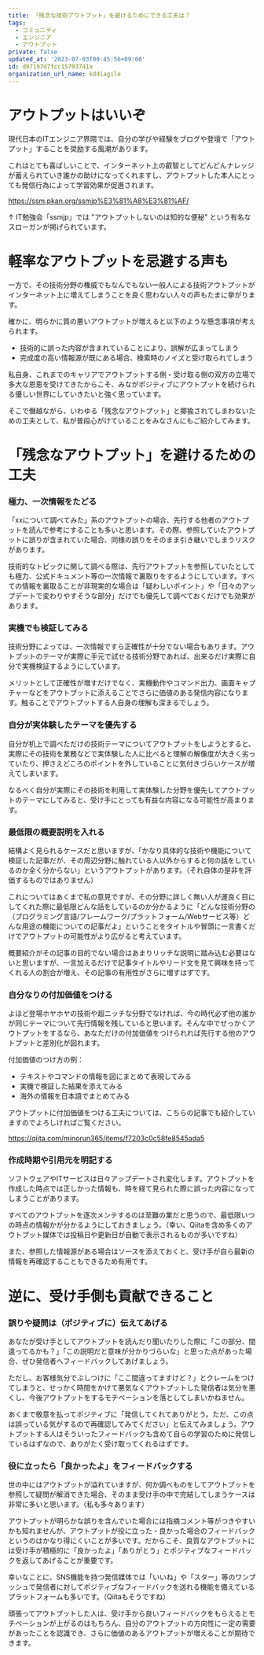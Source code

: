 ```yaml
---
title: 「残念な技術アウトプット」を避けるためにできる工夫は？
tags:
  - コミュニティ
  - エンジニア
  - アウトプット
private: false
updated_at: '2023-07-03T00:45:56+09:00'
id: d97197d7fcc15793741a
organization_url_name: kddiagile
---
```

# アウトプットはいいぞ

現代日本のITエンジニア界隈では、自分の学びや経験をブログや登壇で「アウトプット」することを奨励する風潮があります。

これはとても喜ばしいことで、インターネット上の叡智としてどんどんナレッジが蓄えられていき誰かの助けになってくれますし、アウトプットした本人にとっても発信行為によって学習効果が促進されます。

https://ssm.pkan.org/ssmjp%E3%81%A8%E3%81%AF/

↑ IT勉強会「ssmjp」では "アウトプットしないのは知的な便秘" という有名なスローガンが掲げられています。



# 軽率なアウトプットを忌避する声も

一方で、その技術分野の権威でもなんでもない一般人による技術アウトプットがインターネット上に増えてしまうことを良く思わない人々の声もたまに挙がります。

確かに、明らかに質の悪いアウトプットが増えると以下のような懸念事項が考えられます。

- 技術的に誤った内容が含まれていることにより、誤解が広まってしまう
- 完成度の高い情報源が既にある場合、検索時のノイズと受け取られてしまう

私自身、これまでのキャリアでアウトプットする側・受け取る側の双方の立場で多大な恩恵を受けてきたからこそ、みながポジティブにアウトプットを続けられる優しい世界にしていきたいと強く思っています。

そこで僭越ながら、いわゆる「残念なアウトプット」と揶揄されてしまわないための工夫として、私が普段心がけていることをみなさんにもご紹介してみます。



# 「残念なアウトプット」を避けるための工夫

### 極力、一次情報をたどる

「xxについて調べてみた」系のアウトプットの場合、先行する他者のアウトプットを読んで参考にすることも多いと思います。その際、参照していたアウトプットに誤りが含まれていた場合、同様の誤りをそのまま引き継いでしまうリスクがあります。

技術的なトピックに関して調べる際は、先行アウトプットを参照していたとしても極力、公式ドキュメント等の一次情報で裏取りをするようにしています。すべての情報を裏取ることが非現実的な場合は「疑わしいポイント」や「日々のアップデートで変わりやすそうな部分」だけでも優先して調べておくだけでも効果があります。


### 実機でも検証してみる

技術分野によっては、一次情報ですら正確性が十分でない場合もあります。アウトプットのテーマが実際に手元で試せる技術分野であれば、出来るだけ実際に自分で実機検証するようにしています。

メリットとして正確性が増すだけでなく、実機動作やコマンド出力、画面キャプチャーなどをアウトプットに添えることでさらに価値のある発信内容になります。触ることでアウトプットする人自身の理解も深まるでしょう。


### 自分が実体験したテーマを優先する

自分が机上で調べただけの技術テーマについてアウトプットをしようとすると、実際にその技術を業務などで実体験した人に比べると理解の解像度が大きく劣っていたり、押さえどころのポイントを外していることに気付きづらいケースが増えてしまいます。

なるべく自分が実際にその技術を利用して実体験した分野を優先してアウトプットのテーマにしてみると、受け手にとっても有益な内容になる可能性が高まります。


### 最低限の概要説明を入れる

結構よく見られるケースだと思いますが、「かなり具体的な技術や機能について検証した記事だが、その周辺分野に触れている人以外からすると何の話をしているのか全く分からない」というアウトプットがあります。（それ自体の是非を評価するものではありません）

これについてはあくまで私の意見ですが、その分野に詳しく無い人が運良く目にしてくれた際に最低限どんな話をしているのか分かるように「どんな技術分野の（プログラミング言語/フレームワーク/プラットフォーム/Webサービス等）どんな用途の機能についての記事だよ」ということをタイトルや冒頭に一言書くだけでアウトプットの可能性がより広がると考えています。

概要紹介がその記事の目的でない場合はあまりリッチな説明に踏み込む必要はないと思いますが、一言加えるだけで記事タイトルやリード文を見て興味を持ってくれる人の割合が増え、その記事の有用性がさらに増すはずです。


### 自分なりの付加価値をつける

よほど登場ホヤホヤの技術や超ニッチな分野でなければ、今の時代必ず他の誰かが同じテーマについて先行情報を残していると思います。そんな中でせっかくアウトプットをするなら、あなただけの付加価値をつけられれば先行する他のアウトプットと差別化が図れます。

付加価値のつけ方の例：

- テキストやコマンドの情報を図にまとめて表現してみる
- 実機で検証した結果を添えてみる
- 海外の情報を日本語でまとめてみる

アウトプットに付加価値をつける工夫については、こちらの記事でも紹介していますのでよろしければご覧ください。

https://qiita.com/minorun365/items/f7203c0c58fe8545ada5



### 作成時期や引用元を明記する

ソフトウェアやITサービスは日々アップデートされ変化します。アウトプットを作成した時点では正しかった情報も、時を経て見られた際に誤った内容になってしまうことがあります。

すべてのアウトプットを逐次メンテするのは至難の業だと思うので、最低限いつの時点の情報かが分かるようにしておきましょう。（幸い、Qiitaを含め多くのアウトプット媒体では投稿日や更新日が自動で表示されるものが多いですね）

また、参照した情報源がある場合はソースを添えておくと、受け手が自ら最新の情報を再確認することもできるため有用です。



# 逆に、受け手側も貢献できること

### 誤りや疑問は（ポジティブに）伝えてあげる

あなたが受け手としてアウトプットを読んだり聞いたりした際に「この部分、間違ってるかも？」「この説明だと意味が分かりづらいな」と思った点があった場合、ぜひ発信者へフィードバックしてあげましょう。

ただし、お客様気分でぶしつけに「ここ間違ってますけど？」とクレームをつけてしまうと、せっかく時間をかけて悪気なくアウトプットした発信者は気分を悪くし、今後アウトプットをするモチベーションを落としてしまいかねません。

あくまで敬意を払ってポジティブに「発信してくれてありがとう。ただ、この点は誤っている気がするので再確認してみてください」と伝えてみましょう。アウトプットする人はそういったフィードバックも含めて自らの学習のために発信しているはずなので、ありがたく受け取ってくれるはずです。



### 役に立ったら「良かったよ」をフィードバックする

世の中にはアウトプットが溢れていますが、何か調べものをしてアウトプットを参照して疑問が解消できた場合、そのまま受け手の中で完結してしまうケースは非常に多いと思います。（私も多々あります）

アウトプットが明らかな誤りを含んでいた場合には指摘コメント等がつきやすいかも知れませんが、アウトプットが役に立った・良かった場合のフィードバックというのはかなり得にくいことが多いです。だからこそ、良質なアウトプットには受け手が積極的に「良かったよ」「ありがとう」とポジティブなフィードバックを返してあげることが重要です。

幸いなことに、SNS機能を持つ発信媒体では「いいね」や「スター」等のワンプッシュで発信者に対してポジティブなフィードバックを送れる機能を備えているプラットフォームも多いです。（Qiitaもそうですね）

頑張ってアウトプットした人は、受け手から良いフィードバックをもらえるとモチベーションが上がるのはもちろん、自分のアウトプットの方向性に一定の需要があったことを認識でき、さらに価値のあるアウトプットが増えることが期待できます。
